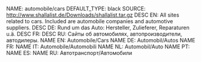 NAME:   automobile/cars
DEFAULT_TYPE: black
SOURCE: http://www.shallalist.de/Downloads/shallalist.tar.gz
DESC EN: All sites related to cars. Included are automobile companies and automotive suppliers.
DESC DE: Rund um das Auto: Hersteller, Zulieferer, Reparaturen u.ä.
DESC FR:
DESC RU: Сайты об автомобилях, автопроизводители, автодилеры.
NAME EN: Automobile/Cars
NAME DE: Automobil/Autos
NAME FR:
NAME IT: Automobile/Automobili
NAME NL: Automobil/Auto
NAME PT:
NAME ES:
NAME RU: Автотранспорт/Автомобили

